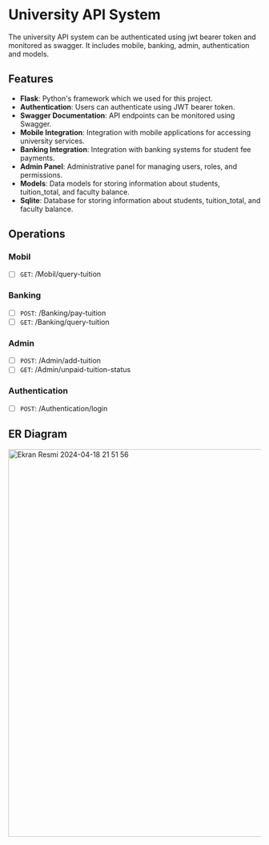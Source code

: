 # University API System


The university API system can be authenticated using jwt bearer token and monitored as swagger. It includes mobile, banking, admin, authentication and models.

## Features

- **Flask**: Python's framework which we used for this project.
- **Authentication**: Users can authenticate using JWT bearer token.
- **Swagger Documentation**: API endpoints can be monitored using Swagger.
- **Mobile Integration**: Integration with mobile applications for accessing university services.
- **Banking Integration**: Integration with banking systems for student fee payments.
- **Admin Panel**: Administrative panel for managing users, roles, and permissions.
- **Models**: Data models for storing information about students, tuition_total, and faculty balance.
- **Sqlite**: Database for storing information about students, tuition_total, and faculty balance.

## Operations 

### Mobil

- [ ] `GET`: /Mobil/query-tuition

### Banking

- [ ] `POST`: /Banking/pay-tuition
- [ ] `GET`: /Banking/query-tuition

### Admin

- [ ] `POST`: /Admin/add-tuition
- [ ] `GET`: /Admin/unpaid-tuition-status

### Authentication

- [ ] `POST`: /Authentication/login

## ER Diagram

<img width="775" alt="Ekran Resmi 2024-04-18 21 51 56" src="https://github.com/SezaiGurle/api/assets/106925151/b1ff92b6-f496-4a8c-a42b-83cd730e0a5e">

